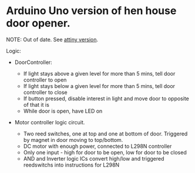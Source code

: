 # Arduino Uno version of hen house door opener.

NOTE: Out of date. See [attiny version](../attiny85/DoorContoller).

Logic:
* DoorController:
  - If light stays above a given level for more than 5 mins, tell door controller to open  
  - If light stays below a given level for more than 5 mins, tell door controller to close
  - If button pressed, disable interest in light and move door to opposite of that it is
  - While door is open, have LED on

* Motor controller logic circuit.
  - Two reed switches, one at top and one at bottom of door. Triggered by magnet in door moving to top/bottom.
  - DC motor with enough power, connected to L298N controller
  - Only one input - high for door to be open, low for door to be closed
  - AND and Inverter logic ICs convert high/low and triggered reedswitchs into instructions for L298N
